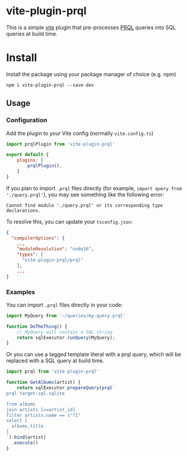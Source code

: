 # vite-plugin-prql

This is a simple [vite](https://vitejs.dev/) plugin that pre-processes [PRQL](https://prql-lang.org/) queries into SQL queries at build time.

# Install

Install the package using your package manager of choice (e.g. npm)

```
npm i vite-plugin-prql --save-dev
```

## Usage

### Configuration

Add the plugin to your Vite config (normally `vite.config.ts`)

```Javascript
import prqlPlugin from 'vite-plugin-prql'

export default {
    plugins: [
        prqlPlugin(),
    ]
}
```

If you plan to import `.prql` files directly (for example, `import query from './query.prql'`), you may see something like the following error:

```
Cannot find module './query.prql' or its corresponding type declarations.
```

To resolve this, you can update your `tsconfig.json`:

```json
{
  "compilerOptions": {
    ...
    "moduleResolution": "node16",
    "types": [
      "vite-plugin-prql/prql"
    ],
    ...
}
```

### Examples

You can import `.prql` files directly in your code:

```Javascript
import MyQuery from '~/queries/my-query.prql'

function DoTheThing() {
    // MyQuery will contain a SQL string
    return sqlExecutor.runQuery(MyQuery);
}
```

Or you can use a tagged template literal with a prql query, which will be replaced with a SQL query at build time.

```Javascript
import prql from 'vite-plugin-prql'

function GetAlbums(artist) {
    return sqlExecutor.prepareQuery(prql`
prql target:sql.sqlite

from albums
join artists [==artist_id]
filter artists.name == s"?1"
select [
  albums.title
]
`).bind(artist)
  .execute()
}
```
